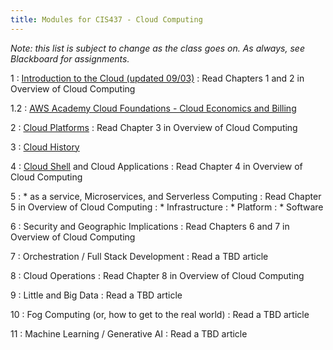 ```yaml
---
title: Modules for CIS437 - Cloud Computing
---
```


*Note: this list is subject to change as the class goes on.  As always, see Blackboard for assignments.*

1
: [Introduction to the Cloud (updated 09/03)](/gvsu-cis437/assets/slides/CIS437-1-Introduction.pdf)
  : Read Chapters 1 and 2 in Overview of Cloud Computing

1.2
: [AWS Academy Cloud Foundations - Cloud Economics and Billing](/gvsu-cis437/assets/slides/CIS437-1.2-AWS-AcademyCloudFoundations-Module-02.pdf)

2
: [Cloud Platforms](/gvsu-cis437/assets/slides/CIS437-2-Cloud-Platforms.pdf)
  : Read Chapter 3 in Overview of Cloud Computing

3 
: [Cloud History](/gvsu-cis437/assets/slides/CIS437-3-History.pdf)

4
: [Cloud Shell](/gvsu-cis437/assets/slides/CIS437-4-Cloud-Shell.pdf) and Cloud Applications
  : Read Chapter 4 in Overview of Cloud Computing

5
: \* as a service, Microservices, and Serverless Computing
  : Read Chapter 5 in Overview of Cloud Computing
: * Infrastructure
: * Platform
: * Software

6
: Security and Geographic Implications
  : Read Chapters 6 and 7 in Overview of Cloud Computing

7
: Orchestration / Full Stack Development
  : Read a TBD article

8
: Cloud Operations 
  : Read Chapter 8 in Overview of Cloud Computing

9
: Little and Big Data
  : Read a TBD article

10
: Fog Computing (or, how to get to the real world)
  : Read a TBD article

11
: Machine Learning / Generative AI
  : Read a TBD article
